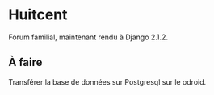 # Huitcent

Forum familial, maintenant rendu à Django 2.1.2.

## À faire

Transférer la base de données sur Postgresql sur le odroid.
